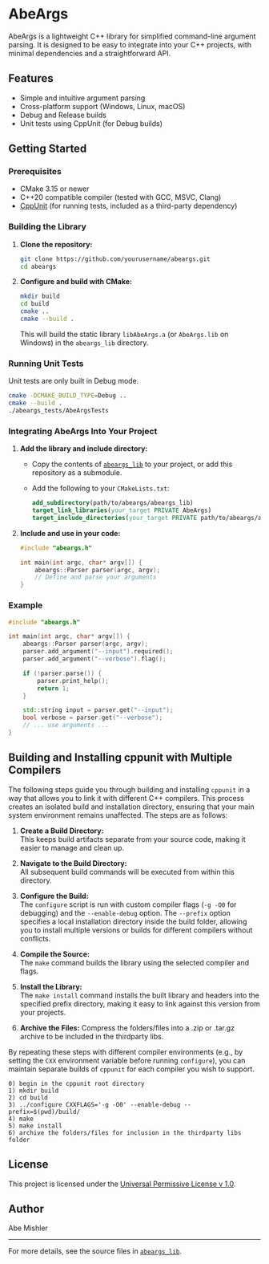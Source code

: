 # AbeArgs

AbeArgs is a lightweight C++ library for simplified command-line argument parsing. It is designed to be easy to integrate into your C++ projects, with minimal dependencies and a straightforward API.

## Features

- Simple and intuitive argument parsing
- Cross-platform support (Windows, Linux, macOS)
- Debug and Release builds
- Unit tests using CppUnit (for Debug builds)

## Getting Started

### Prerequisites

- CMake 3.15 or newer
- C++20 compatible compiler (tested with GCC, MSVC, Clang)
- [CppUnit](https://sourceforge.net/projects/cppunit/) (for running tests, included as a third-party dependency)

### Building the Library

1. **Clone the repository:**
   ```sh
   git clone https://github.com/yourusername/abeargs.git
   cd abeargs
   ```

2. **Configure and build with CMake:**
   ```sh
   mkdir build
   cd build
   cmake ..
   cmake --build .
   ```

   This will build the static library `libAbeArgs.a` (or `AbeArgs.lib` on Windows) in the `abeargs_lib` directory.

### Running Unit Tests

Unit tests are only built in Debug mode.

```sh
cmake -DCMAKE_BUILD_TYPE=Debug ..
cmake --build .
./abeargs_tests/AbeArgsTests
```

### Integrating AbeArgs Into Your Project

1. **Add the library and include directory:**

   - Copy the contents of [`abeargs_lib`](abeargs_lib) to your project, or add this repository as a submodule.
   - Add the following to your `CMakeLists.txt`:

     ```cmake
     add_subdirectory(path/to/abeargs/abeargs_lib)
     target_link_libraries(your_target PRIVATE AbeArgs)
     target_include_directories(your_target PRIVATE path/to/abeargs/abeargs_lib)
     ```

2. **Include and use in your code:**

   ```cpp
   #include "abeargs.h"

   int main(int argc, char* argv[]) {
       abeargs::Parser parser(argc, argv);
       // Define and parse your arguments
   }
   ```

### Example

```cpp
#include "abeargs.h"

int main(int argc, char* argv[]) {
    abeargs::Parser parser(argc, argv);
    parser.add_argument("--input").required();
    parser.add_argument("--verbose").flag();

    if (!parser.parse()) {
        parser.print_help();
        return 1;
    }

    std::string input = parser.get("--input");
    bool verbose = parser.get("--verbose");
    // ... use arguments ...
}
```

## Building and Installing cppunit with Multiple Compilers

The following steps guide you through building and installing `cppunit` in a way that allows you to link it with different C++ compilers. This process creates an isolated build and installation directory, ensuring that your main system environment remains unaffected. The steps are as follows:

1. **Create a Build Directory:**  
   This keeps build artifacts separate from your source code, making it easier to manage and clean up.

2. **Navigate to the Build Directory:**  
   All subsequent build commands will be executed from within this directory.

3. **Configure the Build:**  
   The `configure` script is run with custom compiler flags (`-g -O0` for debugging) and the `--enable-debug` option. The `--prefix` option specifies a local installation directory inside the build folder, allowing you to install multiple versions or builds for different compilers without conflicts.

4. **Compile the Source:**  
   The `make` command builds the library using the selected compiler and flags.

5. **Install the Library:**  
   The `make install` command installs the built library and headers into the specified prefix directory, making it easy to link against this version from your projects.

6. **Archive the Files:**
   Compress the folders/files into a .zip or .tar.gz archive to be included in the thirdparty libs.

By repeating these steps with different compiler environments (e.g., by setting the `CXX` environment variable before running `configure`), you can maintain separate builds of `cppunit` for each compiler you wish to support.

```
0) begin in the cppunit root directory
1) mkdir build
2) cd build
3) ../configure CXXFLAGS='-g -O0' --enable-debug --prefix=$(pwd)/build/
4) make
5) make install
6) archive the folders/files for inclusion in the thirdparty libs folder
```

## License

This project is licensed under the [Universal Permissive License v 1.0](https://oss.oracle.com/licenses/upl/).

## Author

Abe Mishler

---

For more details, see the source files in [`abeargs_lib`](abeargs_lib).